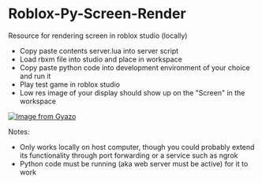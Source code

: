 # Roblox-Py-Screen-Render
Resource for rendering screen in roblox studio (locally)

- Copy paste contents server.lua into server script
- Load rbxm file into studio and place in workspace
- Copy paste python code into development environment of your choice and run it
- Play test game in roblox studio
- Low res image of your display should show up on the "Screen" in the workspace

[![Image from Gyazo](https://i.gyazo.com/e477fd5c731068024e87b10e4b3590cf.png)](https://gyazo.com/e477fd5c731068024e87b10e4b3590cf)

Notes:
- Only works locally on host computer, though you could probably extend its functionality through port forwarding or a service such as ngrok
- Python code must be running (aka web server must be active) for it to work
